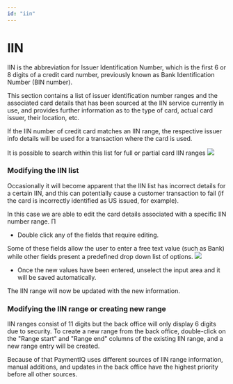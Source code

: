 ```yaml
---
id: "iin"
---
```


# IIN

IIN is the abbreviation for Issuer Identification Number, which is the first 6 or 8 digits of a credit card number, previously known as Bank Identification Number (BIN number).

This section contains a list of issuer identification number ranges and the associated card details that has been sourced at the IIN service currently in use, and provides further information as to the type of card, actual card issuer, their location, etc.

If the IIN number of credit card matches an IIN range, the respective issuer info details will be used for a transaction where the card is used.

It is possible to search within this list for full or partial card IIN ranges
![](/img/settingsandadmin/AdminIIN/1.png)

### Modifying the IIN list

Occasionally it will become apparent that the IIN list has incorrect details for a certain IIN, and this can potentially cause a customer transaction to fail (if the card is incorrectly identified as US issued, for example).

In this case we are able to edit the card details associated with a specific IIN number range.
П
* Double click any of the fields that require editing.

Some of these fields allow the user to enter a free text value (such as Bank) while other fields present a predefined drop down list of options.
![](/img/settingsandadmin/AdminIIN/2.png)

* Once the new values have been entered, unselect the input area and it will be saved automatically.

The IIN range will now be updated with the new information.

### Modifying the IIN range or creating new range
IIN ranges consist of 11 digits but the back office will only display 6 digits due to security.
To create a new range from the back office, double-click on the "Range start" and "Range end" columns of the existing IIN range, and a new range entry will be created.

Because of that PaymentIQ uses different sources of IIN range information, manual additions, and updates in the back office have the highest priority before all other sources.

